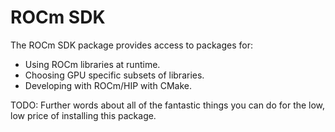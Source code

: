 # ROCm SDK

The ROCm SDK package provides access to packages for:

- Using ROCm libraries at runtime.
- Choosing GPU specific subsets of libraries.
- Developing with ROCm/HIP with CMake.

TODO: Further words about all of the fantastic things you can do for the low,
low price of installing this package.
